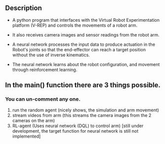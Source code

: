 ## Description

* A python program that interfaces with the Virtual Robot Experimentation platform (V-REP) and controls the movements of a robot arm.

* It also receives camera images and sensor readings from the robot arm.
* A neural network processes the input data to produce actuation in the Robot's joints so that the end-effector can reach a target position without the use of inverse kinematics.
* The neural network learns about the robot configuration, and movement through reinforcement learning.

## In the main() function there are 3 things possible.

### You can un-comment any one.

1. run the random agent (nicely shows, the simulation and arm movement)
2. stream videos from arm (this streams the camera images from the 2 cameras on the arm)
3. RL-agent (Uses neural network (DQL) to control arm) [still under development, the target function for neural network is still not implemented]
